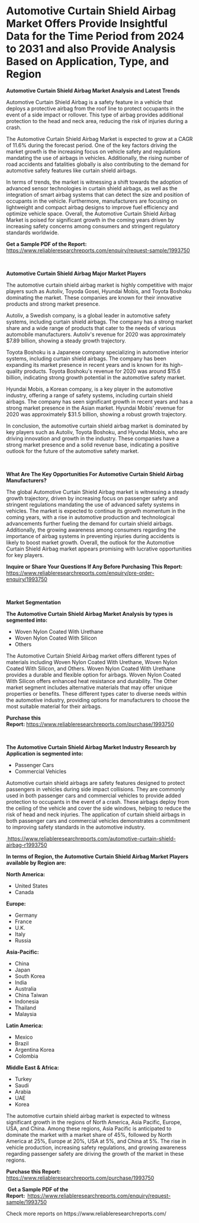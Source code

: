 <p><h1>Automotive Curtain Shield Airbag Market Offers Provide Insightful Data for the Time Period from 2024 to 2031 and also Provide Analysis Based on Application, Type, and Region</h1></p><p><strong>Automotive Curtain Shield Airbag Market Analysis and Latest Trends</strong></p>
<p><p>Automotive Curtain Shield Airbag is a safety feature in a vehicle that deploys a protective airbag from the roof line to protect occupants in the event of a side impact or rollover. This type of airbag provides additional protection to the head and neck area, reducing the risk of injuries during a crash.</p><p>The Automotive Curtain Shield Airbag Market is expected to grow at a CAGR of 11.6% during the forecast period. One of the key factors driving the market growth is the increasing focus on vehicle safety and regulations mandating the use of airbags in vehicles. Additionally, the rising number of road accidents and fatalities globally is also contributing to the demand for automotive safety features like curtain shield airbags.</p><p>In terms of trends, the market is witnessing a shift towards the adoption of advanced sensor technologies in curtain shield airbags, as well as the integration of smart airbag systems that can detect the size and position of occupants in the vehicle. Furthermore, manufacturers are focusing on lightweight and compact airbag designs to improve fuel efficiency and optimize vehicle space. Overall, the Automotive Curtain Shield Airbag Market is poised for significant growth in the coming years driven by increasing safety concerns among consumers and stringent regulatory standards worldwide.</p></p>
<p><strong>Get a Sample PDF of the Report:&nbsp;</strong> <a href="https://www.reliableresearchreports.com/enquiry/request-sample/1993750">https://www.reliableresearchreports.com/enquiry/request-sample/1993750</a></p>
<p>&nbsp;</p>
<p><strong>Automotive Curtain Shield Airbag Major Market Players</strong></p>
<p><p>The automotive curtain shield airbag market is highly competitive with major players such as Autoliv, Toyoda Gosei, Hyundai Mobis, and Toyota Boshoku dominating the market. These companies are known for their innovative products and strong market presence.</p><p>Autoliv, a Swedish company, is a global leader in automotive safety systems, including curtain shield airbags. The company has a strong market share and a wide range of products that cater to the needs of various automobile manufacturers. Autoliv's revenue for 2020 was approximately $7.89 billion, showing a steady growth trajectory.</p><p>Toyota Boshoku is a Japanese company specializing in automotive interior systems, including curtain shield airbags. The company has been expanding its market presence in recent years and is known for its high-quality products. Toyota Boshoku's revenue for 2020 was around $15.6 billion, indicating strong growth potential in the automotive safety market.</p><p>Hyundai Mobis, a Korean company, is a key player in the automotive industry, offering a range of safety systems, including curtain shield airbags. The company has seen significant growth in recent years and has a strong market presence in the Asian market. Hyundai Mobis' revenue for 2020 was approximately $31.5 billion, showing a robust growth trajectory.</p><p>In conclusion, the automotive curtain shield airbag market is dominated by key players such as Autoliv, Toyota Boshoku, and Hyundai Mobis, who are driving innovation and growth in the industry. These companies have a strong market presence and a solid revenue base, indicating a positive outlook for the future of the automotive safety market.</p></p>
<p>&nbsp;</p>
<p><strong>What Are The Key Opportunities For Automotive Curtain Shield Airbag Manufacturers?</strong></p>
<p><p>The global Automotive Curtain Shield Airbag market is witnessing a steady growth trajectory, driven by increasing focus on passenger safety and stringent regulations mandating the use of advanced safety systems in vehicles. The market is expected to continue its growth momentum in the coming years, with a rise in automotive production and technological advancements further fueling the demand for curtain shield airbags. Additionally, the growing awareness among consumers regarding the importance of airbag systems in preventing injuries during accidents is likely to boost market growth. Overall, the outlook for the Automotive Curtain Shield Airbag market appears promising with lucrative opportunities for key players.</p></p>
<p><strong>Inquire or Share Your Questions If Any Before Purchasing This Report:</strong> <a href="https://www.reliableresearchreports.com/enquiry/pre-order-enquiry/1993750">https://www.reliableresearchreports.com/enquiry/pre-order-enquiry/1993750</a></p>
<p>&nbsp;</p>
<p><strong>Market Segmentation</strong></p>
<p><strong>The Automotive Curtain Shield Airbag Market Analysis by types is segmented into:</strong></p>
<p><ul><li>Woven Nylon Coated With Urethane</li><li>Woven Nylon Coated With Silicon</li><li>Others</li></ul></p>
<p><p>The Automotive Curtain Shield Airbag market offers different types of materials including Woven Nylon Coated With Urethane, Woven Nylon Coated With Silicon, and Others. Woven Nylon Coated With Urethane provides a durable and flexible option for airbags. Woven Nylon Coated With Silicon offers enhanced heat resistance and durability. The Other market segment includes alternative materials that may offer unique properties or benefits. These different types cater to diverse needs within the automotive industry, providing options for manufacturers to choose the most suitable material for their airbags.</p></p>
<p><strong>Purchase this Report:&nbsp;</strong><a href="https://www.reliableresearchreports.com/purchase/1993750">https://www.reliableresearchreports.com/purchase/1993750</a></p>
<p>&nbsp;</p>
<p><strong>The Automotive Curtain Shield Airbag Market Industry Research by Application is segmented into:</strong></p>
<p><ul><li>Passenger Cars</li><li>Commercial Vehicles</li></ul></p>
<p><p>Automotive curtain shield airbags are safety features designed to protect passengers in vehicles during side impact collisions. They are commonly used in both passenger cars and commercial vehicles to provide added protection to occupants in the event of a crash. These airbags deploy from the ceiling of the vehicle and cover the side windows, helping to reduce the risk of head and neck injuries. The application of curtain shield airbags in both passenger cars and commercial vehicles demonstrates a commitment to improving safety standards in the automotive industry.</p></p>
<p><a href="https://www.reliableresearchreports.com/automotive-curtain-shield-airbag-r1993750">&nbsp;https://www.reliableresearchreports.com/automotive-curtain-shield-airbag-r1993750</a></p>
<p><strong>In terms of Region, the Automotive Curtain Shield Airbag Market Players available by Region are:</strong></p>
<p>
    <p> <strong> North America: </strong>
        <ul>
            <li>United States</li>
            <li>Canada</li>
        </ul>
        </p> 
    <p> <strong> Europe: </strong>
        <ul>
            <li>Germany</li>
            <li>France</li>
            <li>U.K.</li>
            <li>Italy</li>
            <li>Russia</li>
        </ul>
        </p> 
    <p> <strong> Asia-Pacific: </strong>
        <ul>
            <li>China</li>
            <li>Japan</li>
            <li>South Korea</li>
            <li>India</li>
            <li>Australia</li>
            <li>China Taiwan</li>
            <li>Indonesia</li>
            <li>Thailand</li>
            <li>Malaysia</li>
        </ul>
        </p> 
    <p> <strong> Latin America: </strong>
        <ul>
            <li>Mexico</li>
            <li>Brazil</li>
            <li>Argentina Korea</li>
            <li>Colombia</li>
        </ul>
        </p> 
    <p> <strong> Middle East & Africa: </strong>
        <ul>
            <li>Turkey</li>
            <li>Saudi</li>
            <li>Arabia</li>
            <li>UAE</li>
            <li>Korea</li>
        </ul>
    </p>
    </p>
<p><p>The automotive curtain shield airbag market is expected to witness significant growth in the regions of North America, Asia Pacific, Europe, USA, and China. Among these regions, Asia Pacific is anticipated to dominate the market with a market share of 45%, followed by North America at 25%, Europe at 20%, USA at 5%, and China at 5%. The rise in vehicle production, increasing safety regulations, and growing awareness regarding passenger safety are driving the growth of the market in these regions.</p></p>
<p><strong>Purchase this Report: </strong><a href="https://www.reliableresearchreports.com/purchase/1993750">https://www.reliableresearchreports.com/purchase/1993750</a></p>
<p>&nbsp;<strong>Get a Sample PDF of the Report:&nbsp;&nbsp;</strong><a href="https://www.reliableresearchreports.com/enquiry/request-sample/1993750">https://www.reliableresearchreports.com/enquiry/request-sample/1993750</a></p>
<p><strong></strong></p>
<p>Check more reports on https://www.reliableresearchreports.com/</p>